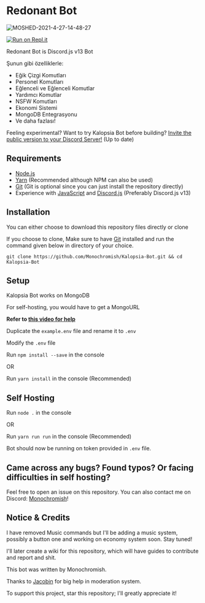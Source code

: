 # Redonant Bot

![MOSHED-2021-4-27-14-48-27](https://user-images.githubusercontent.com/79590499/116218250-f8a58800-a767-11eb-86fa-9c1ea5797100.jpg)

[![Run on Repl.it](https://replit.com/badge/github/Monochromish/Kalopsia-Bot)](https://repl.it/github/Monchromish/Kalopsia-Bot)

Redonant Bot is Discord.js v13 Bot

Şunun gibi özelliklerle:

- Eğik Çizgi Komutları
- Personel Komutları
- Eğlenceli ve Eğlenceli Komutlar
- Yardımcı Komutlar
- NSFW Komutları
- Ekonomi Sistemi
- MongoDB Entegrasyonu
- Ve daha fazlası!


Feeling experimental? Want to try Kalopsia Bot before building? [Invite the public version to your Discord Server!](https://discord.com/oauth2/authorize?client_id=966786765132267581&scope=bot%20applications.commands&permissions=8) (Up to date)

## Requirements

- [Node.js](https://nodejs.org)
- [Yarn](https://yarnpkg.com) (Recommended although NPM can also be used)
- [Git](https://git-scm.com) (Git is optional since you can just install the repository directly)
- Experience with [JavaScript](https://www.learn-js.org) and [Discord.js](https://discord.js.org) (Preferably Discord.js v13)

## Installation

You can either choose to download this repository files directly or clone

If you choose to clone, Make sure to have [Git](https://git-scm.com) installed and run the command given below in directory of your choice.

```console
git clone https://github.com/Monochromish/Kalopsia-Bot.git && cd Kalopsia-Bot
```

## Setup

Kalopsia Bot works on MongoDB

For self-hosting, you would have to get a MongoURL

**Refer to [this video for help](https://www.youtube.com/watch?v=8no3SktqagY)**

Duplicate the `example.env` file and rename it to `.env`

Modify the `.env` file

Run `npm install --save` in the console

OR

Run `yarn install` in the console (Recommended)

## Self Hosting

Run `node .` in the console

OR

Run `yarn run run` in the console (Recommended)

Bot should now be running on token provided in `.env` file.

## Came across any bugs? Found typos? Or facing difficulties in self hosting?

Feel free to open an issue on this repository. You can also contact me on Discord: [Monochromish](https://discord.com/users/500315184510795819)!

## Notice & Credits

I have removed Music commands but I'll be adding a music system, possibly a button one and working on economy system soon. Stay tuned!

I'll later create a wiki for this repository, which will have guides to contribute and report and shit.


This bot was written by Monochromish.

Thanks to [Jacobin](https://github.com/Jakob5358) for big help in moderation system.

To support this project, star this repository; I'll greatly appreciate it!

